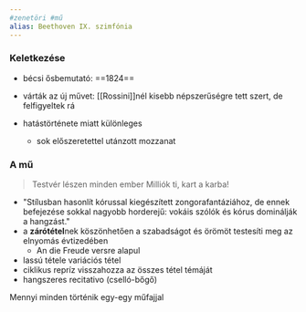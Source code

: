 ```yaml
---
#zenetöri #mű
alias: Beethoven IX. szimfónia
---
```


### Keletkezése
- bécsi ősbemutató: ==1824==
- várták az új művet: [[Rossini]]nél kisebb népszerűségre tett szert, de felfigyeltek rá

- hatástörténete miatt különleges
	- sok előszeretettel utánzott mozzanat

### A mű
> Testvér lészen minden ember
> Milliók ti, kart a karba!

- "Stílusban hasonlít kórussal kiegészített zongorafantáziához, de ennek befejezése sokkal nagyobb horderejű: vokáis szólók és kórus dominálják a hangzást."
- a **zárótétel**nek köszönhetően a szabadságot és örömöt testesíti meg az elnyomás évtizedében
	- An die Freude versre alapul
- lassú tétele variációs tétel
- ciklikus repríz visszahozza az összes tétel témáját
- hangszeres recitativo (cselló-bőgő)

Mennyi minden történik egy-egy műfajjal